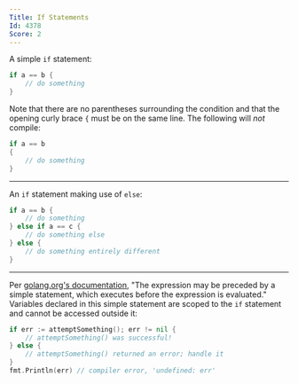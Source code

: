 ```yaml
---
Title: If Statements
Id: 4378
Score: 2
---
```

A simple `if` statement:

```go
if a == b {
    // do something
}
```

Note that there are no parentheses surrounding the condition and that the opening curly brace `{` must be on the same line.  The following will *not* compile:

```go
if a == b
{
    // do something
}
```

----------

An `if` statement making use of `else`:

```go
if a == b {
    // do something
} else if a == c {
    // do something else
} else {
    // do something entirely different
}
```

----------

Per [golang.org's documentation](https://golang.org/ref/spec#If_statements), "The expression may be preceded by a simple statement, which executes before the expression is evaluated."  Variables declared in this simple statement are scoped to the `if` statement and cannot be accessed outside it:

```go
if err := attemptSomething(); err != nil {
    // attemptSomething() was successful!
} else {
    // attemptSomething() returned an error; handle it
}
fmt.Println(err) // compiler error, 'undefined: err'
```
